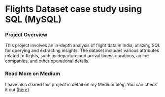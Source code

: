 # Flights Dataset case study using SQL (MySQL)

### Project Overview
This project involves an in-depth analysis of flight data in India, utilizing SQL for querying and extracting insights. The dataset includes various attributes related to flights, such as departure and arrival times, durations, airline companies, and other operational details.

### Read More on Medium
I have also shared this project in detail on my Medium blog. You can check it out [[here](https://medium.com/@shenoyamrutha98/sql-case-study-analyzing-the-indian-airline-industry-a04dc8140a22)]
